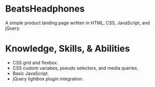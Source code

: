 # BeatsHeadphones
 A simple product landing page written in HTML, CSS, JavaScript, and jQuery.
 
# Knowledge, Skills, & Abilities
- CSS grid and flexbox.
- CSS custom variabes, pseudo selectors, and media queries.
- Basic JavaScript.
- jQuery lightbox plugin integration.
